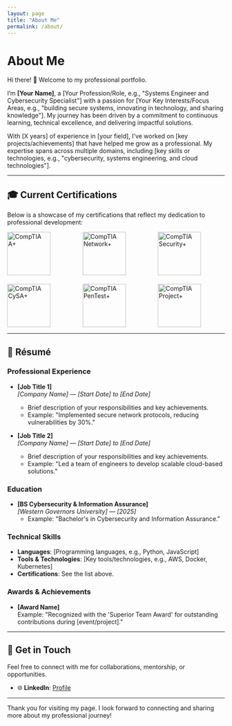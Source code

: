 ```yaml
---
layout: page
title: "About Me"
permalink: /about/
---
```


# About Me

Hi there! 👋 Welcome to my professional portfolio.  

I’m **[Your Name]**, a [Your Profession/Role, e.g., "Systems Engineer and Cybersecurity Specialist"] with a passion for [Your Key Interests/Focus Areas, e.g., "building secure systems, innovating in technology, and sharing knowledge"]. My journey has been driven by a commitment to continuous learning, technical excellence, and delivering impactful solutions.

With [X years] of experience in [your field], I’ve worked on [key projects/achievements] that have helped me grow as a professional. My expertise spans across multiple domains, including [key skills or technologies, e.g., "cybersecurity, systems engineering, and cloud technologies"].

---

## 🎓 Current Certifications

Below is a showcase of my certifications that reflect my dedication to professional development:

<div style="display: grid; grid-template-columns: repeat(auto-fit, minmax(150px, 1fr)); gap: 20px; align-items: center;">

<a href="https://www.comptia.org/certifications/a" target="_blank">
  <img src="{{ site.url }}assets/certifications/Aplus%20Logo%20Certified%20CE.png" alt="CompTIA A+" style="height: 100px;">
</a>

<a href="https://www.comptia.org/certifications/network" target="_blank">
  <img src="{{ site.url }}assets/certifications/NetworkPlus%20Logo%20Certified%20CE.png" alt="CompTIA Network+" style="height: 100px;">
</a>

<a href="https://www.comptia.org/certifications/security" target="_blank">
  <img src="{{ site.url }}assets/certifications/SecurityPlus%20Logo%20Certified%20CE.png" alt="CompTIA Security+" style="height: 100px;">
</a>

<a href="https://www.comptia.org/certifications/cysa" target="_blank">
  <img src="{{ site.url }}assets/certifications/CySA+ce%20certified%20logo.png" alt="CompTIA CySA+" style="height: 100px;">
</a>

<a href="https://www.comptia.org/certifications/pentest" target="_blank">
  <img src="{{ site.url }}assets/certifications/PenTest+ce%20certified%20Logo.png" alt="CompTIA PenTest+" style="height: 100px;">
</a>

<a href="https://www.comptia.org/certifications/project" target="_blank">
  <img src="{{ site.url }}assets/certifications/ProjectPlus%20Logo%20Certified.png" alt="CompTIA Project+" style="height: 100px;">
</a>

</div>

---

## 📄 Résumé

### Professional Experience

- **[Job Title 1]**  
  *[Company Name]* — *[Start Date] to [End Date]*  
  - Brief description of your responsibilities and key achievements.
  - Example: "Implemented secure network protocols, reducing vulnerabilities by 30%."

- **[Job Title 2]**  
  *[Company Name]* — *[Start Date] to [End Date]*  
  - Brief description of your responsibilities and key achievements.
  - Example: "Led a team of engineers to develop scalable cloud-based solutions."

### Education

- **[BS Cybersecurity & Information Assurance]**  
  *[Western Governors University]* — *[2025]*  
  - Example: "Bachelor's in Cybersecurity and Information Assurance."

### Technical Skills

- **Languages**: [Programming languages, e.g., Python, JavaScript]  
- **Tools & Technologies**: [Key tools/technologies, e.g., AWS, Docker, Kubernetes]  
- **Certifications**: See the list above.

### Awards & Achievements

- **[Award Name]**  
  Example: "Recognized with the 'Superior Team Award' for outstanding contributions during [event/project]."

---

## 🌟 Get in Touch

Feel free to connect with me for collaborations, mentorship, or opportunities.  
- 🌐 **LinkedIn**: [Profile](https://linkedin.com/in/rengifoalejandro)  

---

Thank you for visiting my page. I look forward to connecting and sharing more about my professional journey!
